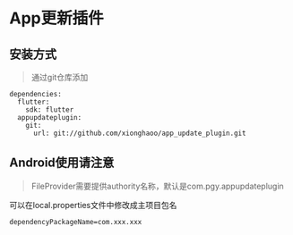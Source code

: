 # App更新插件

## 安装方式
> 通过git仓库添加

```
dependencies:
  flutter:
    sdk: flutter
  appupdateplugin:
    git:
      url: git://github.com/xionghaoo/app_update_plugin.git
```

## Android使用请注意
> FileProvider需要提供authority名称，默认是com.pgy.appupdateplugin

可以在local.properties文件中修改成主项目包名
```
dependencyPackageName=com.xxx.xxx
```


















